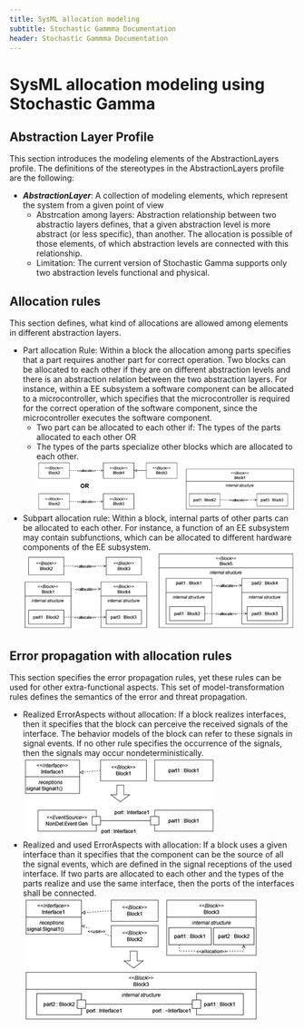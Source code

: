 ```yaml
---
title: SysML allocation modeling
subtitle: Stochastic Gammma Documentation
header: Stochastic Gammma Documentation
---
```

# SysML allocation modeling using Stochastic Gamma

## Abstraction Layer Profile

This section introduces the modeling elements of the AbstractionLayers profile. The definitions of the stereotypes in the AbstractionLayers profile are the following:
  - ***AbstractionLayer***: A collection of modeling elements, which represent the system from a given point of view
    - Abstrcation among layers: Abstraction relationship between two abstractio layers defines, that a given abstraction level is more abstract (or less specific), than another. The allocation is possible of those elements, of which abstraction levels are connected with this relationship.
    - Limitation: The current version of Stochastic Gamma supports only two abstraction levels functional and physical.


## Allocation rules

This section defines, what kind of allocations are allowed among elements in different abstraction layers.

  - Part allocation Rule: Within a block the allocation among parts specifies that a part requires another part for correct operation. Two blocks can be allocated to each other if they are on different abstraction levels and there is an abstraction relation between the two abstraction layers. For instance, within a EE subsystem a software component can be allocated to a microcontroller, which specifies that the microcontroller is required for the correct operation of the software component, since the microcontroller executes the software component. 
     - Two part can be allocated to each other if: The types of the parts allocated to each other OR
     - The types of the parts specialize other blocks which are allocated to each other.
![alt text](image-4.png)
  - Subpart allocation rule: Within a block, internal parts of other parts can be allocated to each other. For instance, a function of an EE subsystem may contain subfunctions, which can be allocated to different hardware components of the EE subsystem.
![alt text](image-5.png)


## Error propagation with allocation rules

This section specifies the error propagation rules, yet these rules can be used for other extra-functional aspects. This set of model-transformation rules defines the semantics of the error and threat propagation. 
  - Realized ErrorAspects without allocation: If a block realizes interfaces, then it specifies that the block can perceive the received signals of the interface. The behavior models of the block can refer to these signals in signal events. If no other rule specifies the occurrence of the signals, then the signals may occur nondeterministically.
![alt text](image-6.png)
  - Realized and used ErrorAspects with allocation: If a block uses a given interface than it specifies that the component can be the source of all the signal events, which are defined in the signal receptions of the used interface. If two parts are allocated to each other and the types of the parts realize and use the same interface, then the ports of the interfaces shall be connected.
![alt text](image-7.png)

